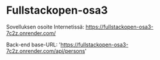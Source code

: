# Fullstackopen-osa3

Sovelluksen osoite Internetissä: https://fullstackopen-osa3-7c2z.onrender.com/

Back-end base-URL: 'https://fullstackopen-osa3-7c2z.onrender.com/api/persons'
